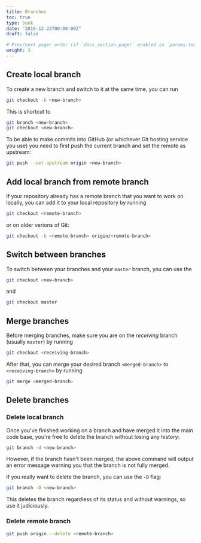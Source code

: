 ```yaml
---
title: Branches
toc: true
type: book
date: "2019-12-22T00:00:00Z"
draft: false

# Prev/next pager order (if `docs_section_pager` enabled in `params.toml`)
weight: 3
---
```


## Create local branch

To create a new branch and switch to it at the same time, you can run

```bash
git checkout -b <new-branch>
```

This is shortcut to

```bash
git branch <new-branch>
git checkout <new-branch>
```

To be able to make commits into GitHub (or whichever Git hosting service you use) you need to first push the current branch and set the remote as upstream:

```bash
git push --set-upstream origin <new-branch>
```

## Add local branch from remote branch

If your repository already has a remote branch that you want to work on locally, you can add it to your local repository by running

```bash
git checkout <remote-branch>
```

or on older verions of Git:

```bash
git checkout -b <remote-branch> origin/<remote-branch>
```

## Switch between branches

To switch between your branches and your `master` branch, you can use the

```bash
git checkout <new-branch>
```

and

```bash
git checkout master
```

## Merge branches

Before merging branches, make sure you are on the *receiving* branch (usually `master`) by running

```bash
git checkout <receiving-branch>
```

After that, you can merge your desired branch `<merged-branch>` to  `<receiving-branch>` by running

```bash
git merge <merged-branch>
```

## Delete branches

### Delete local branch

Once you've finished working on a branch and have merged it into the main code base, you're free to delete the branch without losing any history:

```bash
git branch -d <new-branch>
```

However, if the branch hasn't been merged, the above command will output an error message warning you that the branch is not fully merged.

If you really want to delete the branch, you can use the `-D` flag:

```bash
git branch -D <new-branch>
```

This deletes the branch regardless of its status and without warnings, so use it judiciously.


### Delete remote branch

```bash
git push origin --delete <remote-branch>
```
